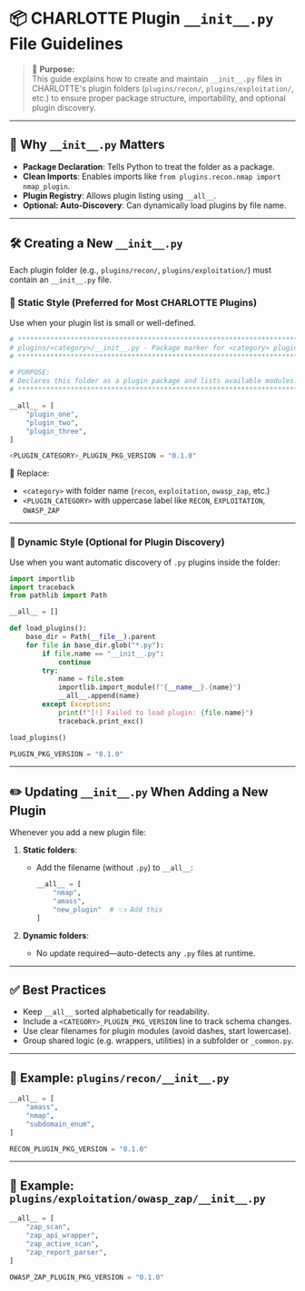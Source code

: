# 📦 CHARLOTTE Plugin `__init__.py` File Guidelines

> 🔧 **Purpose:**  
> This guide explains how to create and maintain `__init__.py` files in CHARLOTTE's plugin folders (`plugins/recon/`, `plugins/exploitation/`, etc.) to ensure proper package structure, importability, and optional plugin discovery.

---

## 🧩 Why `__init__.py` Matters

- **Package Declaration**: Tells Python to treat the folder as a package.
- **Clean Imports**: Enables imports like `from plugins.recon.nmap import nmap_plugin`.
- **Plugin Registry**: Allows plugin listing using `__all__`.
- **Optional: Auto-Discovery**: Can dynamically load plugins by file name.

---

## 🛠️ Creating a New `__init__.py`

Each plugin folder (e.g., `plugins/recon/`, `plugins/exploitation/`) must contain an `__init__.py` file.

### 🔹 Static Style (Preferred for Most CHARLOTTE Plugins)

Use when your plugin list is small or well-defined.

```python
# ******************************************************************************************
# plugins/<category>/__init__.py - Package marker for <category> plugins
# ******************************************************************************************

# PURPOSE:
# Declares this folder as a plugin package and lists available modules.
# ******************************************************************************************

__all__ = [
    "plugin_one",
    "plugin_two",
    "plugin_three",
]

<PLUGIN_CATEGORY>_PLUGIN_PKG_VERSION = "0.1.0"
```

📌 Replace:
- `<category>` with folder name (`recon`, `exploitation`, `owasp_zap`, etc.)
- `<PLUGIN_CATEGORY>` with uppercase label like `RECON`, `EXPLOITATION`, `OWASP_ZAP`

---

### 🔹 Dynamic Style (Optional for Plugin Discovery)

Use when you want automatic discovery of `.py` plugins inside the folder:

```python
import importlib
import traceback
from pathlib import Path

__all__ = []

def load_plugins():
    base_dir = Path(__file__).parent
    for file in base_dir.glob("*.py"):
        if file.name == "__init__.py":
            continue
        try:
            name = file.stem
            importlib.import_module(f"{__name__}.{name}")
            __all__.append(name)
        except Exception:
            print(f"[!] Failed to load plugin: {file.name}")
            traceback.print_exc()

load_plugins()

PLUGIN_PKG_VERSION = "0.1.0"
```

---

## ✏️ Updating `__init__.py` When Adding a New Plugin

Whenever you add a new plugin file:

1. **Static folders**:
   - Add the filename (without `.py`) to `__all__`:
     ```python
     __all__ = [
         "nmap",
         "amass",
         "new_plugin"  # 👈 Add this
     ]
     ```

2. **Dynamic folders**:
   - No update required—auto-detects any `.py` files at runtime.

---

## ✅ Best Practices

- Keep `__all__` sorted alphabetically for readability.
- Include a `<CATEGORY>_PLUGIN_PKG_VERSION` line to track schema changes.
- Use clear filenames for plugin modules (avoid dashes, start lowercase).
- Group shared logic (e.g. wrappers, utilities) in a subfolder or `_common.py`.

---

## 🧪 Example: `plugins/recon/__init__.py`

```python
__all__ = [
    "amass",
    "nmap",
    "subdomain_enum",
]

RECON_PLUGIN_PKG_VERSION = "0.1.0"
```

---

## 🧪 Example: `plugins/exploitation/owasp_zap/__init__.py`

```python
__all__ = [
    "zap_scan",
    "zap_api_wrapper",
    "zap_active_scan",
    "zap_report_parser",
]

OWASP_ZAP_PLUGIN_PKG_VERSION = "0.1.0"
```